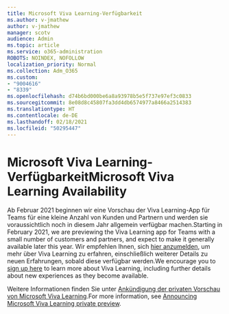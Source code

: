 ```yaml
---
title: Microsoft Viva Learning-Verfügbarkeit
ms.author: v-jmathew
author: v-jmathew
manager: scotv
audience: Admin
ms.topic: article
ms.service: o365-administration
ROBOTS: NOINDEX, NOFOLLOW
localization_priority: Normal
ms.collection: Adm_O365
ms.custom:
- "9004616"
- "8339"
ms.openlocfilehash: d74b6bd000be6a8a93978b5e5f737e97ef3c0833
ms.sourcegitcommit: 8e08d8c45807fa3dd4db6574977a8466a2514383
ms.translationtype: HT
ms.contentlocale: de-DE
ms.lasthandoff: 02/18/2021
ms.locfileid: "50295447"
---
```

# <a name="microsoft-viva-learning-availability"></a><span data-ttu-id="7f353-102">Microsoft Viva Learning-Verfügbarkeit</span><span class="sxs-lookup"><span data-stu-id="7f353-102">Microsoft Viva Learning Availability</span></span>

<span data-ttu-id="7f353-103">Ab Februar 2021 beginnen wir eine Vorschau der Viva Learning-App für Teams für eine kleine Anzahl von Kunden und Partnern und werden sie voraussichtlich noch in diesem Jahr allgemein verfügbar machen.</span><span class="sxs-lookup"><span data-stu-id="7f353-103">Starting in February 2021, we are previewing the Viva Learning app for Teams with a small number of customers and partners, and expect to make it generally available later this year.</span></span> <span data-ttu-id="7f353-104">Wir empfehlen Ihnen, sich [hier anzumelden](https://aka.ms/VivaLearningSignup), um mehr über Viva Learning zu erfahren, einschließlich weiterer Details zu neuen Erfahrungen, sobald diese verfügbar werden.</span><span class="sxs-lookup"><span data-stu-id="7f353-104">We encourage you to [sign up here](https://aka.ms/VivaLearningSignup) to learn more about Viva Learning, including further details about new experiences as they become available.</span></span>

<span data-ttu-id="7f353-105">Weitere Informationen finden Sie unter [Ankündigung der privaten Vorschau von Microsoft Viva Learning](https://techcommunity.microsoft.com/t5/microsoft-viva-blog/announcing-microsoft-viva-learning-private-preview/ba-p/2107023).</span><span class="sxs-lookup"><span data-stu-id="7f353-105">For more information, see [Announcing Microsoft Viva Learning private preview](https://techcommunity.microsoft.com/t5/microsoft-viva-blog/announcing-microsoft-viva-learning-private-preview/ba-p/2107023).</span></span>
